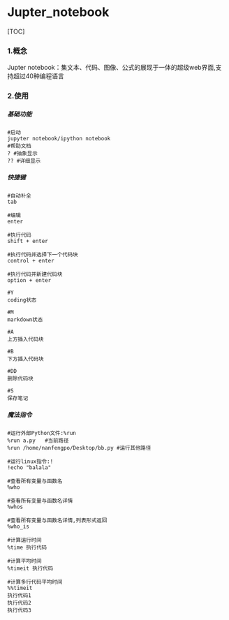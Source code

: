 # Jupter_notebook

[TOC]

### 1.概念

Jupter notebook：集文本、代码、图像、公式的展现于一体的超级web界面,支持超过40种编程语言



### 2.使用

##### 基础功能

```shell
#启动
jupyter notebook/ipython notebook
#帮助文档
? #抽象显示
?? #详细显示
```



##### 快捷键

```shell
#自动补全
tab

#编辑
enter

#执行代码
shift + enter

#执行代码并选择下一个代码块
control + enter

#执行代码并新建代码块
option + enter

#Y
coding状态

#M
markdown状态

#A
上方插入代码块

#B
下方插入代码块

#DD
删除代码块

#S
保存笔记
```



##### 魔法指令

```shell
#运行外部Python文件:%run
%run a.py 	#当前路径
%run /home/nanfengpo/Desktop/bb.py #运行其他路径

#运行linux指令:!
!echo "balala"

#查看所有变量与函数名
%who

#查看所有变量与函数名详情
%whos

#查看所有变量与函数名详情,列表形式返回
%who_is

#计算运行时间
%time 执行代码

#计算平均时间
%timeit 执行代码 

#计算多行代码平均时间
%%timeit 
执行代码1
执行代码2
执行代码3
```





